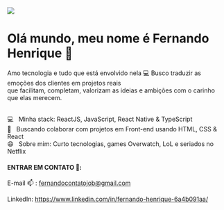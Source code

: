 

<!--
**zumbizar/zumbizar** is a ✨ _special_ ✨ repository because its `README.md` (this file) appears on your GitHub profile.

Here are some ideas to get you started:

- 🔭 I’m currently working on ...
- 🌱 I’m currently learning ...
- 👯 I’m looking to collaborate on ...
- 🤔 I’m looking for help with ...
- 💬 Ask me about ...
- 📫 How to reach me: ...
- 😄 Pronouns: ...
- ⚡ Fun fact: ...
-->
<img width="auto" src="https://github.com/tgmarinho/tgmarinho/blob/master/banner.png">


# Olá mundo, meu nome é Fernando Henrique 👋


  Amo tecnologia e tudo que está envolvido nela :computer:
  Busco traduzir as emoções dos clientes em projetos reais <br>
  que facilitam, completam, valorizam as ideias e 
  ambições com o carinho que elas merecem.
 
<br/> :computer: &nbsp; Minha stack: ReactJS, JavaScript, React Native & TypeScript
 <br/> :purple_heart: &nbsp; Buscando colaborar com projetos em Front-end usando HTML, CSS & React
<br/> 😄  &nbsp; Sobre mim: Curto tecnologias, games Overwatch, LoL e seriados no Netflix



   #### ENTRAR EM CONTATO 💬:

E-mail :mailbox: : fernandocontatojob@gmail.com

LinkedIn: https://www.linkedin.com/in/fernando-henrique-6a4b091aa/ 

<!--Site massa :zap:: https://zumbizar.wordpress.com/ -->
